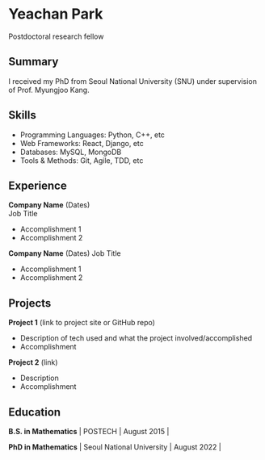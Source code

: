 # Yeachan Park
Postdoctoral research fellow

## Summary
I received my PhD from Seoul National University (SNU) under supervision of Prof. Myungjoo Kang. 

## Skills
- Programming Languages: Python, C++, etc 
- Web Frameworks: React, Django, etc
- Databases: MySQL, MongoDB
- Tools & Methods: Git, Agile, TDD, etc

## Experience
**Company Name** (Dates)   
Job Title
- Accomplishment 1
- Accomplishment 2  

**Company Name** (Dates)
Job Title
- Accomplishment 1
- Accomplishment 2

## Projects
**Project 1** (link to project site or GitHub repo)  
- Description of tech used and what the project involved/accomplished
- Accomplishment 

**Project 2** (link)
- Description 
- Accomplishment

## Education
**B.S. in Mathematics** | POSTECH | August 2015 | 

**PhD in Mathematics** | Seoul National University | August 2022 | 


